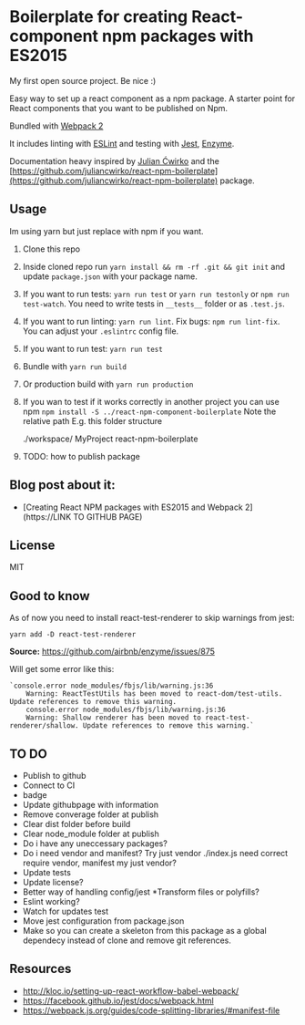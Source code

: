 # Boilerplate for creating React-component npm packages with ES2015

My first open source project. Be nice :)

Easy way to set up a react component as a npm package. A starter point for React components that you want to be published on Npm.

Bundled with [Webpack 2](https://webpack.js.org/)

It includes linting with [ESLint](http://eslint.org/) and testing with [Jest](http://facebook.github.io/jest/), [Enzyme](http://airbnb.io/enzyme/).

Documentation heavy inspired by [Julian Ćwirko](https://github.com/juliancwirko) and the [https://github.com/juliancwirko/react-npm-boilerplate](https://github.com/juliancwirko/react-npm-boilerplate) package.

## Usage
Im using yarn but just replace with npm if you want.
1. Clone this repo
2. Inside cloned repo run `yarn install && rm -rf .git && git init` and update `package.json` with your package name.
3. If you want to run tests: `yarn run test` or `yarn run testonly` or `npm run test-watch`. You need to write tests in `__tests__` folder or as `.test.js`.
4. If you want to run linting: `yarn run lint`. Fix bugs: `npm run lint-fix`. You can adjust your `.eslintrc` config file.
5. If you want to run test: `yarn run test`
6. Bundle with `yarn run build`
7. Or production build with `yarn run production`
8. If you wan to test if it works correctly in another project you can use npm `npm install -S ../react-npm-component-boilerplate` Note the relative path
E.g. this folder structure
 
    
    ./workspace/
        MyProject
        react-npm-boilerplate
        
9. TODO: how to publish package
 
## Blog post about it:

- [Creating React NPM packages with ES2015 and Webpack 2](https://LINK TO GITHUB PAGE)


## License

MIT

## Good to know
As of now you need to install react-test-renderer to skip warnings from jest: 

`yarn add -D react-test-renderer` 

**Source:** https://github.com/airbnb/enzyme/issues/875

Will get some error like this:

    `console.error node_modules/fbjs/lib/warning.js:36
        Warning: ReactTestUtils has been moved to react-dom/test-utils. Update references to remove this warning.
        console.error node_modules/fbjs/lib/warning.js:36
        Warning: Shallow renderer has been moved to react-test-renderer/shallow. Update references to remove this warning.`
   

## TO DO
* Publish to github
* Connect to CI
* badge
* Update githubpage with information
* Remove converage folder at publish
* Clear dist folder before build
* Clear node_module folder at publish
* Do i have any uneccessary packages?
* Do i need vendor and manifest? Try just vendor
./index.js need correct require vendor, manifest my just vendor?
* Update tests
* Update license?
* Better way of handling config/jest *Transform files or polyfills?
* Eslint working?
* Watch for updates test
* Move jest configuration from package.json  
* Make so you can create a skeleton from this package as a global dependecy
instead of clone and remove git references.

## Resources
* http://kloc.io/setting-up-react-workflow-babel-webpack/
* https://facebook.github.io/jest/docs/webpack.html
* https://webpack.js.org/guides/code-splitting-libraries/#manifest-file